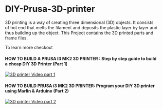 # DIY-Prusa-3D-printer

3D printing is a way of creating three dimensional (3D) objects. It consists of hot end that melts the filament and deposits the plastic layer by layer and thus building up the object. This Project contains the 3D printed parts and frame files.

To learn more checkout

#### HOW TO BUILD A PRUSA I3 MK2 3D PRINTER : Step by step guide to build a cheap DIY 3D Printer (Part 1)
[![3D printer Video part 1](https://img.youtube.com/vi/WY9z91bpEB8/0.jpg)](https://youtu.be/WY9z91bpEB8)

#### HOW TO BUILD PRUSA i3 MK2 3D PRINTER: Program your DIY 3D printer using Marlin & Arduino (Part 2)
[![3D printer Video part 2](https://img.youtube.com/vi/BJImZZvM5ZA/0.jpg)](https://youtu.be/BJImZZvM5ZA)
